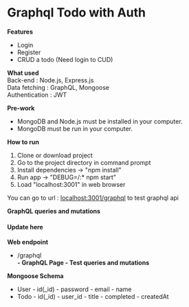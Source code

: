 <h1>Graphql Todo with Auth</h1>

**Features**

- Login
- Register
- CRUD a todo (Need login to CUD)

**What used**  
Back-end : Node.js, Express.js  
Data fetching : GraphQL, Mongoose  
Authentication : JWT

**Pre-work**

- MongoDB and Node.js must be installed in your computer.
- MongoDB must be run in your computer.

**How to run**

1. Clone or download project
2. Go to the project directory in command prompt
3. Install dependencies -> "npm install"
4. Run app -> "DEBUG=/:\* npm start"
5. Load "localhost:3001" in web browser

You can go to url : <a target="_blank" href="http://localhost:3001/graphql">localhost:3001/graphql</a> to test graphql api

**GraphQL queries and mutations**

#### Update here

**Web endpoint**

- /graphql  
   **- GraphQL Page - Test queries and mutations**

**Mongoose Schema**

- User - id(\_id) - password - email - name
- Todo - id(\_id) - user_id - title - completed - createdAt
